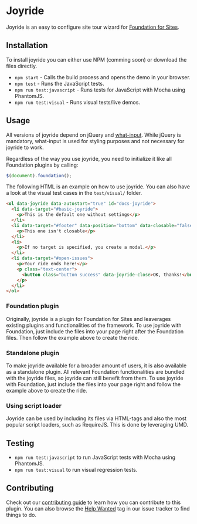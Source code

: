# Joyride
Joyride is an easy to configure site tour wizard for [Foundation for Sites](https://github.com/zurb/foundation-sites).

## Installation
To install joyride you can either use NPM (comming soon) or download the files directly.

* `npm start` - Calls the build process and opens the demo in your browser.
* `npm test` - Runs the JavaScript tests.
* `npm run test:javascript` - Runs tests for JavaScript with Mocha using PhantomJS.
* `npm run test:visual` - Runs visual tests/live demos.


## Usage
All versions of joyride depend on jQuery and [what-input](https://github.com/ten1seven/what-input). While jQuery is mandatory, what-input is used for styling purposes and not necessary for joyride to work.

Regardless of the way you use joyride, you need to initialize it like all Foundation plugins by calling:

```js
$(document).foundation();
```

The following HTML is an example on how to use joyride. You can also have a look at the visual test cases in the `test/visual/` folder.

```html
<ol data-joyride data-autostart="true" id="docs-joyride">
  <li data-target="#basic-joyride">
    <p>This is the default one without settings</p>
  </li>
  <li data-target="#footer" data-position="bottom" data-closable="false">
    <p>This one isn't closable</p>
  </li>
  <li>
    <p>If no target is specified, you create a modal.</p>
  </li>
  <li data-target="#open-issues">
    <p>Your ride ends here!</p>
    <p class="text-center">
      <button class="button success" data-joyride-close>OK, thanks!</button>
    </p>
  </li>
</ol>
```

### Foundation plugin
Originally, joyride is a plugin for Foundation for Sites and leaverages existing plugins and functionalities of the framework.
To use joyride with Foundation, just include the files into your page right after the Foundation files. Then follow the example above to create the ride. 

### Standalone plugin
To make joyride available for a broader amount of users, it is also available as a standalone plugin. All relevant Foundation functionalities are bundled with the joyride files, so joyride can still benefit from them.
To use joyride with Foundation, just include the files into your page right and follow the example above to create the ride. 

### Using script loader
Joyride can be used by including its files via HTML-tags and also the most popular script loaders, such as RequireJS. This is done by leveraging UMD.

## Testing

* `npm run test:javascript` to run JavaScript tests with Mocha using PhantomJS.
* `npm run test:visual` to run visual regression tests.

## Contributing

Check out our [contributing guide](http://foundation.zurb.com/develop/contribute.html) to learn how you can contribute to this plugin. You can also browse the [Help Wanted](https://github.com/zurb/joyride/labels/help%20wanted) tag in our issue tracker to find things to do.